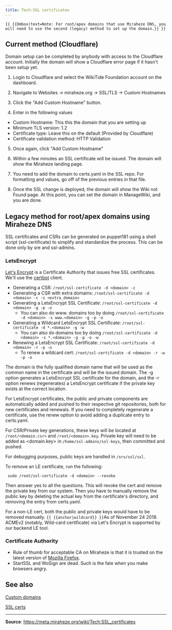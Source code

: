 ```yaml
---
title: Tech:SSL certificates
---
```


`{{ {{Ombox|text=Note: For root/apex domains that use Miraheze DNS, you will need to use the second (legacy) method to set up the domain.}} }}`

## Current method (Cloudflare) 

Domain setup can be completed by anybody with access to the Cloudflare account. Initially the domain will show a Cloudflare error page if it hasn't been setup yet.

1. Login to Cloudflare and select the WikiTide Foundation account on the dashboard.

2. Navigate to Websites -> miraheze.org -> SSL/TLS -> Custom Hostnames

3. Click the "Add Custom Hostname" button.

4. Enter in the following values

* Custom Hostname: This this the domain that you are setting up
* Minimum TLS version: 1.2
* Certificate type: Leave this on the default (Provided by Cloudflare)
* Certificate validation method: HTTP Validation

5. Once again, click "Add Custom Hostname"

6. Within a few minutes an SSL certificate will be issued. The domain will show the Miraheze landing page.

7. You need to add the domain to certs.yaml in the SSL repo. For formatting and values, go off of the previous entries in that file.

8. Once the SSL change is deployed, the domain will show the Wiki not Found page. At this point, you can set the domain in ManageWiki, and you are done.

## Legacy method for root/apex domains using Miraheze DNS 

SSL certificates and CSRs can be generated on puppet181 using a shell script (ssl-certificate) to simplify and standardize the process. This can be done only by sre and ssl-admins.

### LetsEncrypt 

[Let's Encrypt](https://letsencrypt.org) is a Certificate Authority that issues free SSL certificates. We'll use the [certbot](https://github.com/certbot/certbot) client.

* Generating a CSR: `/root/ssl-certificate -d <domain> -c`
* Generating a CSR with extra domains: `/root/ssl-certificate -d <domain> -c -s <extra_domain>`
* Generating a LetsEncrypt SSL Certificate: `/root/ssl-certificate -d <domain> -g -p -o`
   * You can also do www. domains too by doing `/root/ssl-certificate -d <domain> -s www.<domain> -g -p -o`
* Generating a Wildcard LetsEncrypt SSL Certificate: `/root/ssl-certificate -d *.<domain> -g -w`
   * You can also do <domain> domains too by doing `/root/ssl-certificate -d <domain> -s *.<domain> -g -p -o -w`
* Renewing a LetsEncrypt SSL Certificate: `/root/ssl-certificate -d <domain> -r -p -o`
   * To renew a wildcard cert: `/root/ssl-certificate -d <domain> -r -w -p -o`

The domain is the fully qualified domain name that will be used as the common name in the certificate and will be the issued domain. The -g option generates a LetsEncrypt SSL certificate for the domain, and the -r option renews (regenerates) a LetsEncrypt certificate if the private key exists at the correct location.

For LetsEncrypt certificates, the public and private components are automatically added and pushed to their respective git repositories, both for new certificates and renewals. If you need to completely regenerate a certificate, use the renew option to avoid adding a duplicate entry to certs.yaml.

For CSR/Private key generations, these keys will be located at `/root/<domain.csr>` and `/root/<domain>.key`. Private key will need to be added as <domain.key> in `/home/ssl-admins/ssl-keys`, then committed and pushed.

For debugging purposes, public keys are handled in `/srv/ssl/ssl`.

To remove an LE certificate, run the following:
```
 sudo /root/ssl-certificate -d <domain> --revoke
```
Then answer yes to all the questions. This will revoke the cert and remove the private key from our system. Then you have to manually remove the public key by deleting the actual key from the certificate's directory, and removing the entry from certs.yaml.

For a non-LE cert, both the public and private keys would have to be removed manually.
 `{{ {{anchor|wildcard}} }}`As of November 24 2018. ACMEv2 (notably, Wild-card certificate) via Let's Encrypt is supported by our backend LE tool.

### Certificate Authority 

* Rule of thumb for acceptable CA on Miraheze is that it is trusted on the latest version of [Mozilla Firefox](https://meta.miraheze.org/wiki/:w:Mozilla_Firefox).
* StartSSL and WoSign are dead. Such is the fate when you make browsers angry.

## See also 

[Custom domains](https://meta.miraheze.org/wiki/Custom_domains)

[SSL certs](https://meta.miraheze.org/wiki/Category:Guides_for_sysadmins)

----
**Source**: https://meta.miraheze.org/wiki/Tech:SSL_certificates